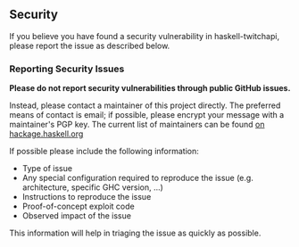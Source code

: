 ## Security

If you believe you have found a security vulnerability in haskell-twitchapi,
please report the issue as described below.

### Reporting Security Issues

**Please do not report security vulnerabilities through public GitHub issues.**

Instead, please contact a maintainer of this project directly.  The preferred
means of contact is email; if possible, please encrypt your message with a
maintainer's PGP key.  The current list of maintainers can be found
[on hackage.haskell.org][1-reporting:hackage]

If possible please include the following information:

* Type of issue
* Any special configuration required to reproduce the issue (e.g. architecture,
  specific GHC version, ...)
* Instructions to reproduce the issue
* Proof-of-concept exploit code
* Observed impact of the issue

This information will help in triaging the issue as quickly as possible.

[1-reporting:hackage]: https://hackage.haskell.org/package/twitchapi-client
